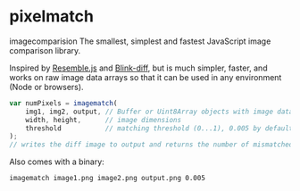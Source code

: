 # pixelmatch
imagecomparision
The smallest, simplest and fastest JavaScript image comparison library.

Inspired by [Resemble.js](https://github.com/Huddle/Resemble.js)
and [Blink-diff](https://github.com/yahoo/blink-diff),
but is much simpler, faster,
and works on raw image data arrays so that it can be used in any environment (Node or browsers).

```js
var numPixels = imagematch(
    img1, img2, output, // Buffer or Uint8Array objects with image data
    width, height,      // image dimensions
    threshold           // matching threshold (0...1), 0.005 by default
);
// writes the diff image to output and returns the number of mismatched pixels
```

Also comes with a binary:

```bash
imagematch image1.png image2.png output.png 0.005
```
